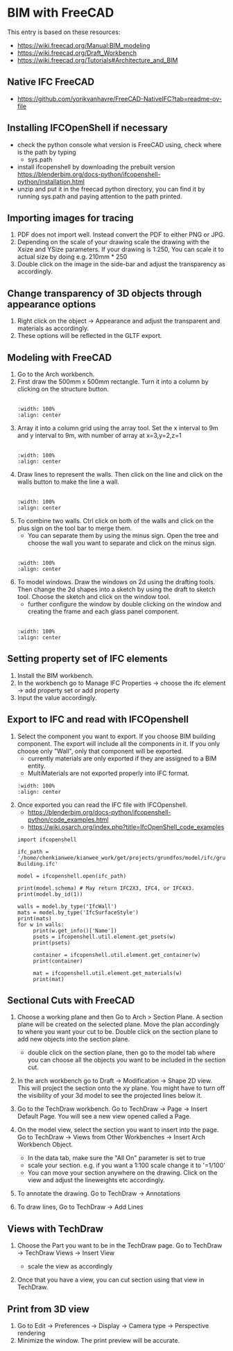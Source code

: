 # BIM with FreeCAD
This entry is based on these resources:
- https://wiki.freecad.org/Manual:BIM_modeling
- https://wiki.freecad.org/Draft_Workbench
- https://wiki.freecad.org/Tutorials#Architecture_and_BIM

## Native IFC FreeCAD
- https://github.com/yorikvanhavre/FreeCAD-NativeIFC?tab=readme-ov-file

## Installing IFCOpenShell if necessary
- check the python console what version is FreeCAD using, check where is the path by typing
    - sys.path
- install ifcopenshell by downloading the prebuilt version https://blenderbim.org/docs-python/ifcopenshell-python/installation.html
- unzip and put it in the freecad python directory, you can find it by running sys.path and paying attention to the path printed.

## Importing images for tracing
1. PDF does not import well. Instead convert the PDF to either PNG or JPG.
2. Depending on the scale of your drawing scale the drawing with the Xsize and YSize parameters. If your drawing is 1:250, You can scale it to actual size by doing e.g. 210mm * 250
3. Double click on the image in the side-bar and adjust the transparency as accordingly.

## Change transparency of 3D objects through appearance options
1. Right click on the object -> Appearance and adjust the transparent and materials as accordingly.
2. These options will be reflected in the GLTF export.

## Modeling with FreeCAD
1. Go to the Arch workbench.
2. First draw the 500mm x 500mm rectangle. Turn it into a column by clicking on the structure button.
    <br/><br/>
    ```{image} ../../_static/freecad_bim/freecad_bim1.jpg
    :width: 100%
    :align: center
    ```
3. Array it into a column grid using the array tool. Set the x interval to 9m and y interval to 9m, with number of array at x=3,y=2,z=1
    <br/><br/>
    ```{image} ../../_static/freecad_bim/freecad_bim2.jpg
    :width: 100%
    :align: center
    ```
4. Draw lines to represent the walls. Then click on the line and click on the walls button to make the line a wall.
    <br/><br/>
    ```{image} ../../_static/freecad_bim/freecad_bim3.jpg
    :width: 100%
    :align: center
    ```
5. To combine two walls. Ctrl click on both of the walls and click on the plus sign on the tool bar to merge them. 
    - You can separate them by using the minus sign. Open the tree and choose the wall you want to separate and click on the minus sign.
    <br/><br/>
    ```{image} ../../_static/freecad_bim/freecad_bim4.jpg
    :width: 100%
    :align: center
    ```
6. To model windows. Draw the windows on 2d using the drafting tools. Then change the 2d shapes into a sketch by using the draft to sketch tool. Choose the sketch and click on the window tool.
    - further configure the window by double clicking on the window and creating the frame and each glass panel component.
    <br/><br/>
    ```{image} ../../_static/freecad_bim/freecad_bim5.jpg
    :width: 100%
    :align: center
    ```
## Setting property set of IFC elements
1. Install the BIM workbench.
2. In the workbench go to Manage IFC Properties -> choose the ifc element -> add property set or add property
3. Input the value accordingly.

## Export to IFC and read with IFCOpenshell
1. Select the component you want to export. If you choose BIM building component. The export will include all the components in it. If you only choose only "Wall", only that component will be exported.
    - currently materials are only exported if they are assigned to a BIM entity.
    - MultiMaterials are not exported properly into IFC format.
    ```{image} ../../_static/freecad_bim/freecad_bim6.jpg
    :width: 100%
    :align: center
    ```
2. Once exported you can read the IFC file with IFCOpenshell.
    - https://blenderbim.org/docs-python/ifcopenshell-python/code_examples.html
    - https://wiki.osarch.org/index.php?title=IfcOpenShell_code_examples
    ```
    import ifcopenshell

    ifc_path = '/home/chenkianwee/kianwee_work/get/projects/grundfos/model/ifc/grundfos-Building.ifc'

    model = ifcopenshell.open(ifc_path)

    print(model.schema) # May return IFC2X3, IFC4, or IFC4X3.
    print(model.by_id(1))

    walls = model.by_type('IfcWall')
    mats = model.by_type('IfcSurfaceStyle')
    print(mats)
    for w in walls:
         print(w.get_info()['Name'])
         psets = ifcopenshell.util.element.get_psets(w)
         print(psets)

         container = ifcopenshell.util.element.get_container(w)
         print(container)

         mat = ifcopenshell.util.element.get_materials(w)
         print(mat)
    ```
## Sectional Cuts with FreeCAD
1. Choose a working plane and then Go to Arch > Section Plane. A section plane will be created on the selected plane. Move the plan accordingly to where you want your cut to be. Double click on the section plane to add new objects into the section plane. 
    - double click on the section plane, then go to the model tab where you can choose all the objects you want to be included in the section cut.

2. In the arch workbench go to Draft -> Modification -> Shape 2D view. This will project the section onto the xy plane. You might have to turn off the visibility of your 3d model to see the projected lines below it.

3. Go to the TechDraw workbench. Go to TechDraw -> Page -> Insert Default Page. You will see a new view opened called a Page.

4. On the model view, select the section you want to insert into the page. Go to TechDraw -> Views from Other Workbenches -> Insert Arch Workbench Object. 
    - In the data tab, make sure the "All On" parameter is set to true
    - scale your section. e.g. if you want a 1:100 scale change it to '=1/100'
    - You can move your section anywhere on the drawing. Click on the view and adjust the lineweights etc accordingly.

5. To annotate the drawing. Go to TechDraw -> Annotations
6. To draw lines, Go to TechDraw -> Add Lines 

## Views with TechDraw
1. Choose the Part you want to be in the TechDraw page. Go to TechDraw -> TechDraw Views -> Insert View
    - scale the view as accordingly

2. Once that you have a view, you can cut section using that view in TechDraw.

## Print from 3D view
1. Go to Edit -> Preferences -> Display -> Camera type -> Perspective rendering
2. Minimize the window. The print preview will be accurate.